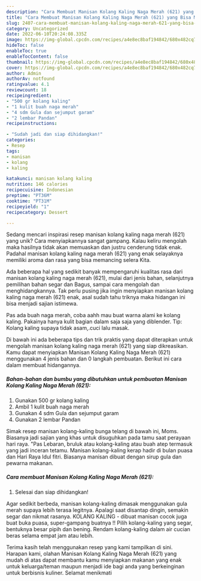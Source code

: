 ```yaml
---
description: "Cara Membuat Manisan Kolang Kaling Naga Merah (621) yang Bisa Manjain Lidah"
title: "Cara Membuat Manisan Kolang Kaling Naga Merah (621) yang Bisa Manjain Lidah"
slug: 2407-cara-membuat-manisan-kolang-kaling-naga-merah-621-yang-bisa-manjain-lidah
category: Uncategorized
date: 2022-06-10T20:24:08.335Z
image: https://img-global.cpcdn.com/recipes/a4e8ec8baf194842/680x482cq70/manisan-kolang-kaling-naga-merah-621-foto-resep-utama.jpg
hideToc: false
enableToc: true
enableTocContent: false
thumbnail: https://img-global.cpcdn.com/recipes/a4e8ec8baf194842/680x482cq70/manisan-kolang-kaling-naga-merah-621-foto-resep-utama.jpg
cover: https://img-global.cpcdn.com/recipes/a4e8ec8baf194842/680x482cq70/manisan-kolang-kaling-naga-merah-621-foto-resep-utama.jpg
author: Admin
authorAv: notfound
ratingvalue: 4.1
reviewcount: 18
recipeingredient:
- "500 gr kolang kaling"
- "1 kulit buah naga merah"
- "4 sdm Gula dan sejumput garam"
- "2 lembar Pandan"
recipeinstructions:

- "Sudah jadi dan siap dihidangkan!"
categories:
- Resep
tags:
- manisan
- kolang
- kaling

katakunci: manisan kolang kaling 
nutrition: 146 calories
recipecuisine: Indonesian
preptime: "PT36M"
cooktime: "PT31M"
recipeyield: "1"
recipecategory: Dessert

---
```





Sedang mencari inspirasi resep manisan kolang kaling naga merah (621) yang unik? Cara menyiapkannya sangat gampang. Kalau keliru mengolah maka hasilnya tidak akan memuaskan dan justru cenderung tidak enak. Padahal manisan kolang kaling naga merah (621) yang enak selayaknya memiliki aroma dan rasa yang bisa memancing selera Kita.





Ada beberapa hal yang sedikit banyak mempengaruhi kualitas rasa dari manisan kolang kaling naga merah (621), mulai dari jenis bahan, selanjutnya pemilihan bahan segar dan Bagus, sampai cara mengolah dan menghidangkannya. Tak perlu pusing jika ingin menyiapkan manisan kolang kaling naga merah (621) enak,      asal sudah tahu triknya maka hidangan ini bisa menjadi sajian istimewa.














Pas ada buah naga merah, coba aahh mau buat warna alami ke kolang kaling. Pakainya hanya kulit bagian dalam saja saja yang diblender. Tip: Kolang kaling supaya tidak asam,.cuci lalu masak.






Di bawah ini ada beberapa tips dan trik praktis yang dapat diterapkan untuk mengolah manisan kolang kaling naga merah (621) yang siap dikreasikan. Kamu dapat menyiapkan Manisan Kolang Kaling Naga Merah (621) menggunakan 4 jenis bahan dan 0 langkah pembuatan. Berikut ini cara dalam membuat hidangannya.

<!--inarticleads1-->

##### Bahan-bahan dan bumbu yang dibutuhkan untuk pembuatan Manisan Kolang Kaling Naga Merah (621):

1. Gunakan 500 gr kolang kaling
1. Ambil 1 kulit buah naga merah
1. Gunakan 4 sdm Gula dan sejumput garam
1. Gunakan 2 lembar Pandan


Simak resep manisan kolang-kaling bunga telang di bawah ini, Moms. Biasanya jadi sajian yang khas untuk disuguhkan pada tamu saat perayaan hari raya. &#34;Pas Lebaran, bruluk atau kolang-kaling atau buah atep termasuk yang jadi inceran tetamu. Manisan kolang-kaling kerap hadir di bulan puasa dan Hari Raya Idul fitri. Biasanya manisan dibuat dengan sirup gula dan pewarna makanan. 

<!--inarticleads2-->

##### Cara membuat Manisan Kolang Kaling Naga Merah (621):


1. Selesai dan siap dihidangkan!

Agar sedikit berbeda, manisan kolang-kaling dimasak menggunakan gula merah supaya lebih terasa legitnya. Apalagi saat disantap dingin, semakin segar dan nikmat rasanya. KOLANG KALING - dibuat manisan cocok juga buat buka puasa, super-gampang buatnya !! Pilih kolang-kaling yang segar, bentuknya besar pipih dan bening. Rendam kolang-kaling dalam air cucian beras selama empat jam atau lebih. 

Terima kasih telah menggunakan resep yang kami tampilkan di sini. Harapan kami, olahan Manisan Kolang Kaling Naga Merah (621) yang mudah di atas dapat membantu kamu menyiapkan makanan yang enak untuk keluarga/teman maupun menjadi ide bagi anda yang berkeinginan untuk berbisnis kuliner. Selamat menikmati
